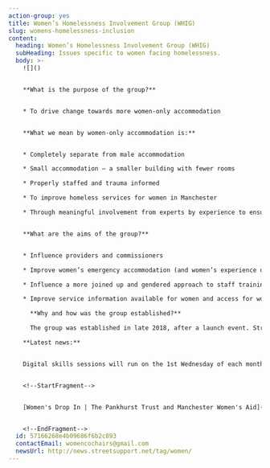 ```yaml
---
action-group: yes
title: Women’s Homelessness Involvement Group (WHIG)
slug: womens-homelessness-inclusion
content:
  heading: Women’s Homelessness Involvement Group (WHIG)
  subHeading: Issues specific to women facing homelessness.
  body: >-
    ![]()


    **What is the purpose of the group?**


    * To drive change towards more women-only accommodation


    **What we mean by women-only accommodation is:**


    * Completely separate from male accommodation

    * Small accommodation – a smaller building with fewer rooms

    * Properly staffed and trauma informed

    * To improve homeless services for women in Manchester

    * Through meaningful involvement from experts by experience to ensure women’s voices are heard, listened to and acted on by services and decision makers


    **What are the aims of the group?**


    * Influence providers and commissioners

    * Improve women’s emergency accommodation (and women’s experience of this)

    * Influence a more joined up and gendered approach to staff training and workplace practices

    * Improve service information available for women and access for women

      **Why and how was the group established?**

      The group was established in late 2018, after a launch event. Street Support and Manchester Homelessness Partnership (MHP) set-up the group, because they felt that there was a need for something for women. The launch event held last in 2018 brought together about 100 women, this was coordinated by Street Support and co-facilitated by them and Eve Holt. From this the women said that they wanted a women’s homelessness action group and this was taken forward by MASH and Riverside for the first few meeting

    **L﻿atest news:**


    D﻿igital skills sessions will run on the 1st Wednesday of each month as part of the Pankhurst drop-in


    <!--StartFragment-->


    [Women's Drop In | The Pankhurst Trust and Manchester Women's Aid](https://www.pankhursttrust.org/get-help/womens-drop)


    <!--EndFragment-->
  id: 57166268e4b09686f6b2c893
  contactEmail: womencochairs@gmail.com
  newsUrl: http://news.streetsupport.net/tag/women/
---
```


